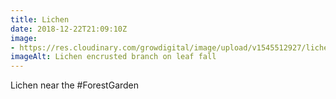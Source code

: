 ```yaml
---
title: Lichen
date: 2018-12-22T21:09:10Z
image: 
- https://res.cloudinary.com/growdigital/image/upload/v1545512927/lichen-10AB9F5D.jpg
imageAlt: Lichen encrusted branch on leaf fall
---
```


Lichen near the #ForestGarden
